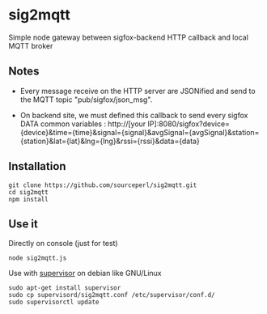 sig2mqtt
========

Simple node gateway between sigfox-backend HTTP callback and local MQTT broker

## Notes

* Every message receive on the HTTP server are JSONified and send to the MQTT topic "pub/sigfox/json_msg".

* On backend site, we must defined this callback to send every sigfox DATA common variables :
  http://[your IP]:8080/sigfox?device={device}&time={time}&signal={signal}&avgSignal={avgSignal}&station={station}&lat={lat}&lng={lng}&rssi={rssi}&data={data}

## Installation

    git clone https://github.com/sourceperl/sig2mqtt.git
    cd sig2mqtt
    npm install

## Use it

Directly on console (just for test)

    node sig2mqtt.js

Use with [supervisor](http://supervisord.org/) on debian like GNU/Linux

    sudo apt-get install supervisor
    sudo cp supervisord/sig2mqtt.conf /etc/supervisor/conf.d/
    sudo supervisorctl update

